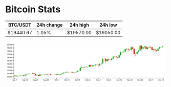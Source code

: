 # Bitcoin Stats

BTC/USDT|24h change|24h high|24h low|
|---|---|---|---|
|$19440.67|1.05%|$19570.00|$19050.00|

<img src="./chart.svg">
